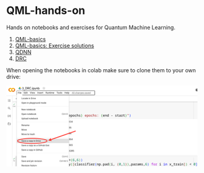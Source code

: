 # QML-hands-on
Hands on notebooks and exercises for Quantum Machine Learning.



1. [QML-basics](https://colab.research.google.com/drive/19rhlraaT_YxgvPuNtI6MQjydYtfMZima?usp=sharing)
2. [QML-basics: Exercise solutions](https://colab.research.google.com/drive/1VxXjTMt7abidloR73ec2IuPHEo6JJT60?usp=sharing)
3. [QDNN](https://colab.research.google.com/drive/1epdIdu6wZBJgBd-SW9kxoWSVSZBXkT9D?usp=sharing)
4. [DRC](https://colab.research.google.com/drive/1xKiauBa0TT4CTRnEwkF3pdjW41eUAdcf?usp=sharing)

When opening the notebooks in colab make sure to clone them to your own drive:

![clone](assets/copynb2_e.png)
